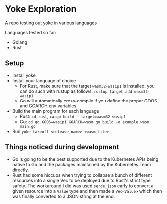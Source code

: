 # Yoke Exploration

A repo testing out [yoke](https://github.com/yokecd/yoke) in various languages

Languages tested so far:

- Golang
- Rust

## Setup

- Install yoke
- Install your language of choice
  - For Rust, make sure that the target `wasm32-wasip1` is installed. you can do such with rustup as follows: `rustup target add wasm32-wasip1`
  - Go will automatically cross-compile if you define the proper GOOS and GOARCH env variables.
- Build the main program for each language
  - Rust: `cd rust`, `cargo build --target=wasm32-wasip1`
  - Go: `cd go`, `GOOS=wasip1 GOARCH=wasm go build -o example.wasm main.go`
- Run `yoke takeoff <release_name> <wasm_file>`

## Things noticed during development

- Go is going to be the best supported due to the Kubernetes APIs being native to Go and the packages maintained by the Kubernetes Team directly.
- Rust had some hiccups when trying to collapse a bunch of different resources into a single Vec to be deployed due to Rust's strict type safety. The workaround I did was used `serde_json` early to convert a given resource into a `Value` type and then made a `Vec<Value>` which then was finally converted to a JSON string at the end.
